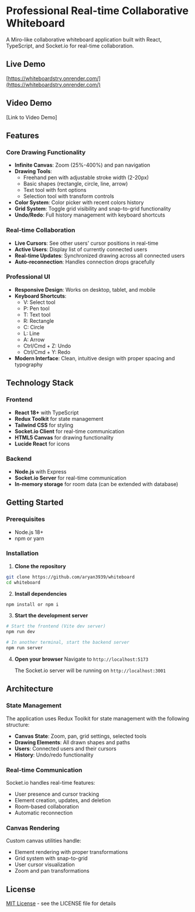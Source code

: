 # Professional Real-time Collaborative Whiteboard

A Miro-like collaborative whiteboard application built with React, TypeScript, and Socket.io for real-time collaboration.

## Live Demo

[https://whiteboardstry.onrender.com/](https://whiteboardstry.onrender.com/)

## Video Demo

[Link to Video Demo]

## Features

### Core Drawing Functionality

- **Infinite Canvas**: Zoom (25%-400%) and pan navigation
- **Drawing Tools**:
  - Freehand pen with adjustable stroke width (2-20px)
  - Basic shapes (rectangle, circle, line, arrow)
  - Text tool with font options
  - Selection tool with transform controls
- **Color System**: Color picker with recent colors history
- **Grid System**: Toggle grid visibility and snap-to-grid functionality
- **Undo/Redo**: Full history management with keyboard shortcuts

### Real-time Collaboration

- **Live Cursors**: See other users' cursor positions in real-time
- **Active Users**: Display list of currently connected users
- **Real-time Updates**: Synchronized drawing across all connected users
- **Auto-reconnection**: Handles connection drops gracefully

### Professional UI

- **Responsive Design**: Works on desktop, tablet, and mobile
- **Keyboard Shortcuts**:
  - V: Select tool
  - P: Pen tool
  - T: Text tool
  - R: Rectangle
  - C: Circle
  - L: Line
  - A: Arrow
  - Ctrl/Cmd + Z: Undo
  - Ctrl/Cmd + Y: Redo
- **Modern Interface**: Clean, intuitive design with proper spacing and typography

## Technology Stack

### Frontend

- **React 18+** with TypeScript
- **Redux Toolkit** for state management
- **Tailwind CSS** for styling
- **Socket.io Client** for real-time communication
- **HTML5 Canvas** for drawing functionality
- **Lucide React** for icons

### Backend

- **Node.js** with Express
- **Socket.io Server** for real-time communication
- **In-memory storage** for room data (can be extended with database)

## Getting Started

### Prerequisites

- Node.js 18+
- npm or yarn

### Installation

1. **Clone the repository**

```bash
git clone https://github.com/aryan3939/whiteboard
cd whiteboard
```

2. **Install dependencies**

```bash
npm install or npm i
```

3. **Start the development server**

```bash
# Start the frontend (Vite dev server)
npm run dev

# In another terminal, start the backend server
npm run server
```

4. **Open your browser**
   Navigate to `http://localhost:5173`

   The Socket.io server will be running on `http://localhost:3001`

## Architecture

### State Management

The application uses Redux Toolkit for state management with the following structure:

- **Canvas State**: Zoom, pan, grid settings, selected tools
- **Drawing Elements**: All drawn shapes and paths
- **Users**: Connected users and their cursors
- **History**: Undo/redo functionality

### Real-time Communication

Socket.io handles real-time features:

- User presence and cursor tracking
- Element creation, updates, and deletion
- Room-based collaboration
- Automatic reconnection

### Canvas Rendering

Custom canvas utilities handle:

- Element rendering with proper transformations
- Grid system with snap-to-grid
- User cursor visualization
- Zoom and pan transformations

## License

[MIT License](LICENSE) - see the LICENSE file for details
